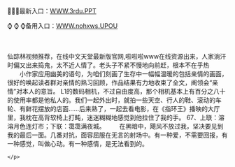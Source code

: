 <p>
	🔄🔄🔄最新入口：<a href="http://www.baidu.com/link?url=6MA2SWnO3Raqke39an_0PUxosM6ZrUGzi1BN9tNnlPW&wd">WWW.3rdu.PPT</a> 
	<p>
		⌚
⌚
⌚备用入口：<a href="http://www.baidu.com/link?url=6MA2SWnO3Raqke39an_0PUxosM6ZrUGzi1BN9tNnlPW&wd">WWW.nohxws.UPOU</a> 
	</p>
	<p>
		<br />
	</p>
	<p>
		仙踪林视频推荐，在线中文天堂最新版官网,啦啦啦www在线资源出来，人家淌汗时偏又出来捣鬼，太不近人情了。老头子不紧不慢地向前赶，根本不在乎热
　　小作家应用幽美的语句，为咱们刻画了生存中一幅幅温暖的包括亲情的画面，很好的唤起读者群对亲情的熟习回顾，作品结果有力地收束了全文，阐领会“亲情”对本人的意旨。
L1的数码相机，不过自由度高，那个相机基本上有百分之八十的使用率都是他私人的。我们一起外出时，就拍一些天空、行人的鞋、滚动的车轮、有鲜花摆放的店面……后来熟了，一起去看电影，在《指环王》播映的大厅里，我枕在高背软椅上打盹，迷迷糊糊地感觉到他拉住了我的手。
	67、上联：溶溶月色连灯市；下联：霭霭满夜城。
　　在黑暗中，飓风不放过我，坚决要见到我的最后一面。几番对抗，面容屈服在无言的射场中。有一种爱，不需要回报，有一种感觉，叫做心动。有一种感情，是无法看到的。

	</p>

